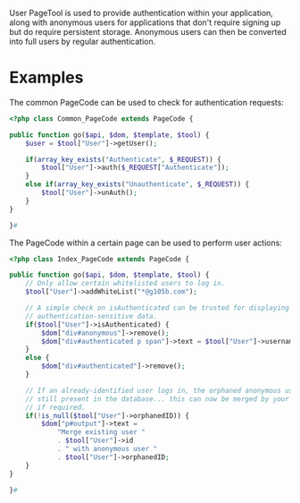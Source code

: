 User PageTool is used to provide authentication within your application, along with anonymous users for applications that don't require signing up but do require persistent storage. Anonymous users can then be converted into full users by regular authentication.

Examples
========

The common PageCode can be used to check for authentication requests:

```php
<?php class Common_PageCode extends PageCode {

public function go($api, $dom, $template, $tool) {
	$user = $tool["User"]->getUser();

	if(array_key_exists("Authenticate", $_REQUEST)) {
		$tool["User"]->auth($_REQUEST["Authenticate"]);
	}
	else if(array_key_exists("Unauthenticate", $_REQUEST)) {
		$tool["User"]->unAuth();
	}
}

}#
```

The PageCode within a certain page can be used to perform user actions:

```php
<?php class Index_PageCode extends PageCode {

public function go($api, $dom, $template, $tool) {
	// Only allow certain whitelisted users to log in.
	$tool["User"]->addWhiteList("*@g105b.com");

	// A simple check on isAuthenticated can be trusted for displaying
	// authentication-sensitive data.
	if($tool["User"]->isAuthenticated) {
		$dom["div#anonymous"]->remove();
		$dom["div#authenticated p span"]->text = $tool["User"]->username;
	}
	else {
		$dom["div#authenticated"]->remove();
	}

	// If an already-identified user logs in, the orphaned anonymous user is
	// still present in the database... this can now be merged by your app
	// if required.
	if(!is_null($tool["User"]->orphanedID)) {
		$dom["p#output"]->text = 
			"Merge existing user " 
			. $tool["User"]->id
			. " with anonymous user "
			. $tool["User"]->orphanedID;
	}
}

}#
```